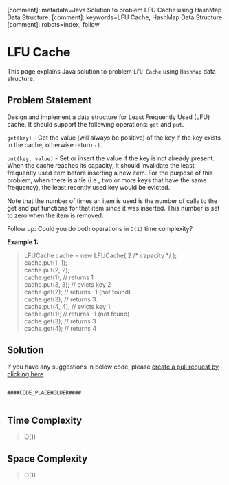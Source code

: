 [comment]: metadata=Java Solution to problem LFU Cache using HashMap Data Structure.
[comment]: keywords=LFU Cache, HashMap Data Structure
[comment]: robots=index, follow


<h1>LFU Cache</h1>
<p>
This page explains Java solution to problem <code class="inline">LFU Cache</code> using <code class="inline">HashMap</code> data structure.
</p>


<h2 class="heading">Problem Statement</h2>
<p>
Design and implement a data structure for Least Frequently Used (LFU) cache. It should support the following operations: <code class="inline">get</code> and <code class="inline">put</code>.
</p>

<p>
<code class="inline">get(key)</code> - Get the value (will always be positive) of the key if the key exists in the cache, otherwise return <code class="inline">-1</code>. 
</p>

<p>
<code class="inline">put(key, value)</code> - Set or insert the value if the key is not already present. When the cache reaches its capacity, it should invalidate the least frequently used item before inserting a new item. For the purpose of this problem, when there is a tie (i.e., two or more keys that have the same frequency), the least recently used key would be evicted.
</p>

<p>
Note that the number of times an item is used is the number of calls to the get and put functions for that item since it was inserted. This number is set to zero when the item is removed.
</p>

<p>
Follow up: Could you do both operations in <code class="inline">O(1)</code> time complexity?
</p>

<b>Example 1:</b>
<blockquote>
LFUCache cache = new LFUCache( 2 /* capacity */ ); <br />
cache.put(1, 1);    <br />
cache.put(2, 2);    <br />
cache.get(1);       // returns 1<br />
cache.put(3, 3);    // evicts key 2<br />
cache.get(2);       // returns -1 (not found)<br />
cache.get(3);       // returns 3.<br />
cache.put(4, 4);    // evicts key 1.<br />
cache.get(1);       // returns -1 (not found)<br />
cache.get(3);       // returns 3<br />
cache.get(4);       // returns 4<br />
</blockquote>


<h2 class="heading">Solution</h2>
If you have any suggestions in below code, please <a href="####LINK_PLACEHOLDER####" target="_blank" rel="noopener noreferrer" class="absolute">create a pull request by clicking here</a>.
<pre>
<code class="language-java">
####CODE_PLACEHOLDER####
</code>
</pre>


<h2 class="heading">Time Complexity</h2>
<blockquote>
<p>O(1)</p>
</blockquote>


<h2 class="heading">Space Complexity</h2>
<blockquote>
<p>O(1)</p>
</blockquote>